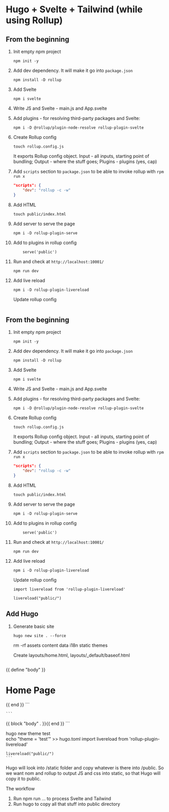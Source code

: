 # Hugo + Svelte + Tailwind (while using Rollup)

## From the beginning

1. Init empty npm project
    ```
    npm init -y
    ```

2. Add dev dependency. It will make it go into `package.json`

    ```
    npm install -D rollup
    ```

3. Add Svelte

    ```
    npm i svelte
    ```

4. Write JS and Svelte - main.js and App.svelte

5. Add plugins - for resolving third-party packages and Svelte:
    ```
    npm i -D @rollup/plugin-node-resolve rollup-plugin-svelte
    ```

6. Create Rollup config
    ```
    touch rollup.config.js
    ```    
    It exports Rollup config object. Input - all inputs, starting point of bundling; Output - where the stuff goes; Plugins - plugins (yes, cap)

7. Add `scripts` section to `package.json` to be able to invoke rollup with `rpm run x`

    ```json
    "scripts": {
        "dev": "rollup -c -w"
    } 
    ```

8. Add HTML
    ```
    touch public/index.html
    ```    

9. Add server to serve the page
    ```
    npm i -D rollup-plugin-serve
    ```

10. Add to plugins in rollup config
    ```
        serve('public')
    ```

11. Run and check at `http://localhost:10001/`
    ```
    npm run dev
    ```    

12. Add live reload
    ```
    npm i -D rollup-plugin-livereload
    ```    

    Update rollup config
    ```# Hugo + Svelte + Tailwind (while using Rollup)

## From the beginning

1. Init empty npm project
    ```
    npm init -y
    ```

2. Add dev dependency. It will make it go into `package.json`

    ```
    npm install -D rollup
    ```

3. Add Svelte

    ```
    npm i svelte
    ```

4. Write JS and Svelte - main.js and App.svelte

5. Add plugins - for resolving third-party packages and Svelte:
    ```
    npm i -D @rollup/plugin-node-resolve rollup-plugin-svelte
    ```

6. Create Rollup config
    ```
    touch rollup.config.js
    ```    
    It exports Rollup config object. Input - all inputs, starting point of bundling; Output - where the stuff goes; Plugins - plugins (yes, cap)

7. Add `scripts` section to `package.json` to be able to invoke rollup with `rpm run x`

    ```json
    "scripts": {
        "dev": "rollup -c -w"
    } 
    ```

8. Add HTML
    ```
    touch public/index.html
    ```    

9. Add server to serve the page
    ```
    npm i -D rollup-plugin-serve
    ```

10. Add to plugins in rollup config
    ```
        serve('public')
    ```

11. Run and check at `http://localhost:10001/`
    ```
    npm run dev
    ```    

12. Add live reload
    ```
    npm i -D rollup-plugin-livereload
    ```    

    Update rollup config
    ```
    import livereload from 'rollup-plugin-livereload'

    livereload("public/")
    ```

## Add Hugo

1. Generate basic site
    ```
    hugo new site . --force
    ```

    rm -rf assets content data i18n static themes

    Create layouts/home.html, layouts/_default/baseof.html

    ```
{{ define "body" }}
<h1>Home Page</h1>

<div id="app"></div>
{{ end }}
    ```

    ```
<!DOCTYPE html>
<html lang="en">
  <head>
    <meta charset="UTF-8" />
    <meta http-equiv="X-UA-Compatible" content="IE=edge" />
    <meta name="viewport" content="width=device-width, initial-scale=1.0" />
    <title>My Svelte App</title>
    <script defer src="assets/bundle.js"></script>
  </head>

<body>
    {{ block "body" . }}{{ end }}
</body>

</html>
    ```

hugo new theme test    
echo "theme = 'test'" >> hugo.toml
    import livereload from 'rollup-plugin-livereload'

    livereload("public/")
    ```

Hugo will look into /static folder and copy whatever is there into /public. So we want nom and rollup to output JS and css into static, so that Hugo will copy it to public.

The workflow
1. Run npm run ... to process Svelte and Tailwind
2. Run hugo to copy all that stuff into public directory